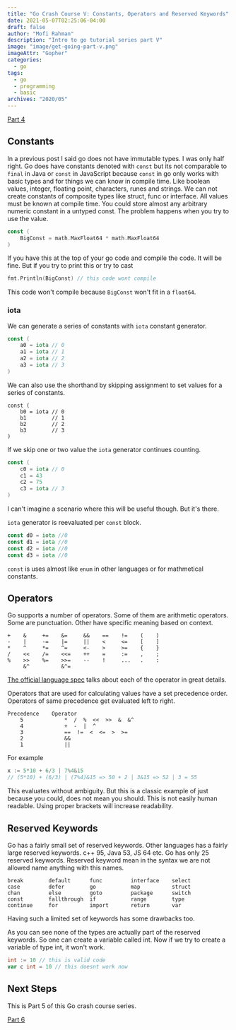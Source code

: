 ```yaml
---
title: "Go Crash Course V: Constants, Operators and Reserved Keywords"
date: 2021-05-07T02:25:06-04:00
draft: false
author: "Mofi Rahman"
description: "Intro to go tutorial series part V"
image: "image/get-going-part-v.png"
imageAttr: "Gopher"
categories:
  - go
tags:
  - go
  - programming
  - basic
archives: "2020/05"
---
```


[Part 4](/posts/go-crash-course-iv/)

## Constants

In a previous post I said go does not have immutable types. I was only half right. Go does have constants denoted with `const` but its not comparable to `final` in Java or `const` in JavaScript because `const` in go only works with basic types and for things we can know in compile time. Like boolean values, integer, floating point, characters, runes and strings. We can not create constants of composite types like struct, func or interface. All values must be known at compile time. You could store almost any arbitrary numeric constant in a untyped const. The problem happens when you try to use the value. 

```go
const (
	BigConst = math.MaxFloat64 * math.MaxFloat64
)
```

If you have this at the top of your go code and compile the code. It will be fine. But if you try to print this or try to cast

```go
fmt.Println(BigConst) // this code wont compile
```

This code won't compile because `BigConst` won't fit in a `float64`. 

### iota

We can generate a series of constants with `iota` constant generator.

```go
const (
	a0 = iota // 0
	a1 = iota // 1
	a2 = iota // 2
	a3 = iota // 3
)
```

We can also use the shorthand by skipping assignment to set values for a series of constants.

```
const (
	b0 = iota // 0
	b1        // 1
	b2        // 2
	b3        // 3
)
```

If we skip one or two value the `iota` generator continues counting.

```go
const (
	c0 = iota // 0
	c1 = 43
	c2 = 75
	c3 = iota // 3
)
```

I can't imagine a scenario where this will be useful though. But it's there.

`iota` generator is reevaluated per `const` block.

```go
const d0 = iota //0
const d1 = iota //0
const d2 = iota //0
const d3 = iota //0
```

`const` is uses almost like `enum` in other languages or for mathmetical constants. 

## Operators

Go supports a number of operators. Some of them are arithmetic operators. Some are punctuation. Other have specific meaning based on context. 

```
+    &     +=    &=     &&    ==    !=    (    )
-    |     -=    |=     ||    <     <=    [    ]
*    ^     *=    ^=     <-    >     >=    {    }
/    <<    /=    <<=    ++    =     :=    ,    ;
%    >>    %=    >>=    --    !     ...   .    :
     &^          &^=
```

[The official language spec](https://golang.org/ref/spec#Operators) talks about each of the operator in great details. 

Operators that are used for calculating values have a set precedence order. Operators of same precedence get evaluated left to right. 

```
Precedence    Operator
    5             *  /  %  <<  >>  &  &^
    4             +  -  |  ^
    3             ==  !=  <  <=  >  >=
    2             &&
    1             ||
``` 

For example 
```go
x := 5*10 + 6/3 | 7%4&15 
// (5*10) + (6/3) | (7%4)&15 => 50 + 2 | 3&15 => 52 | 3 = 55
```

This evaluates without ambiguity. But this is a classic example of just because you could, does not mean you should. This is not easily human readable. Using proper brackets will  increase readability.

## Reserved Keywords

Go has a fairly small set of reserved keywords. Other languages has a fairly large reserved keywords. c++ 95, Java 53, JS 64 etc. Go has only 25 reserved keywords. Reserved keyword mean in the syntax we are not allowed name anything with this names. 

```
break        default      func         interface    select
case         defer        go           map          struct
chan         else         goto         package      switch
const        fallthrough  if           range        type
continue     for          import       return       var
```

Having such a limited set of keywords has some drawbacks too.

As you can see none of the types are actually part of the reserved keywords. So one can create a variable called int. Now if we try to create a variable of type int, it won't work. 

```go
int := 10 // this is valid code
var c int = 10 // this doesnt work now
```

## Next Steps 

This is Part 5 of this Go crash course series.

[Part 6](/posts/go-crash-course-vi/)